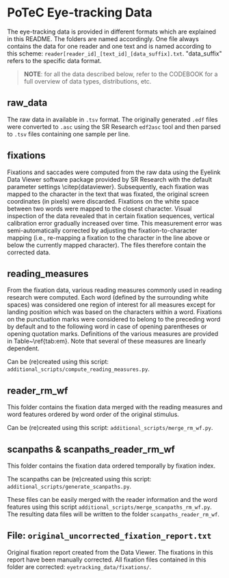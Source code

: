 # PoTeC Eye-tracking Data

The eye-tracking data is provided in different formats which are explained in this README. The folders are named
accordingly.
One file always contains the data for one reader and one text and is named according to this scheme:
`reader[reader_id]_[text_id]_[data_suffix].txt`.
"data_suffix" refers to the specific data format.

> **NOTE**: for all the data described below, refer to the CODEBOOK for a full overview of data types, distributions, etc.

## raw_data
The raw data in available in ``.tsv`` format. The originally generated ``.edf`` files were converted to ``.asc`` using the
SR Research `edf2asc` tool and then parsed to `.tsv` files containing one sample per line.

## fixations

Fixations and saccades were computed from the raw data using the Eyelink Data Viewer software package provided by SR 
Research with the default parameter settings \citep{dataviewer}. Subsequently, each fixation was mapped to the 
character in the text that was fixated, the original screen coordinates (in pixels) were discarded. Fixations on the 
white space between two words were mapped to the closest character. Visual inspection of the data revealed that in 
certain fixation sequences, vertical calibration error gradually increased over time. This measurement error was 
semi-automatically corrected by adjusting the fixation-to-character mapping (i.e., re-mapping a fixation to the 
character in the line above or below the currently mapped character). The files therefore contain the corrected data.

## reading_measures

From the fixation data, various reading measures commonly used in reading research were computed. 
Each word (defined by the surrounding white spaces) was considered one 
region of interest for all measures except for landing position which was based on the characters within a word. 
Fixations on the punctuation marks were considered to belong to the preceding word by default and to the following 
word in case of opening parentheses or opening quotation marks. Definitions of the various measures are provided in 
Table~\ref{tab:em}. Note that several of these measures are linearly dependent. 

Can be (re)created using this script: ``additional_scripts/compute_reading_measures.py``.

## reader_rm_wf

This folder contains the fixation data merged with the reading measures and word features ordered by word 
order of the original stimulus.

Can be (re)created using this script: ``additional_scripts/merge_rm_wf.py``.

## scanpaths & scanpaths_reader_rm_wf

This folder contains the fixation data ordered temporally by fixation index.

The scanpaths can be (re)created using this script: ``additional_scripts/generate_scanpaths.py``.

These files can be easily merged with the reader information and the word features 
using this script `additional_scripts/merge_scanpaths_rm_wf.py`. The resulting data files will be written to the folder 
`scanpaths_reader_rm_wf`.


## File: ``original_uncorrected_fixation_report.txt``
Original fixation report created from the Data Viewer. The fixations in this report have been manually corrected.
All fixation files contained in this folder are corrected: `eyetracking_data/fixations/`.


